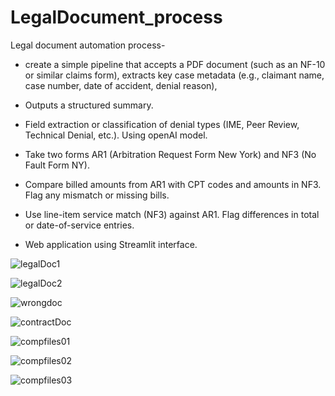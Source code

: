 # LegalDocument_process

Legal document automation process- 

- create a simple pipeline that accepts a PDF document (such as an NF-10 or similar claims form), extracts key case metadata (e.g., claimant name, case number, date of accident, denial reason), 

-  Outputs a structured summary.

-  Field extraction or classification of denial types (IME, Peer Review, Technical Denial, etc.). Using openAI model.

-  Take two forms AR1 (Arbitration Request Form New York) and NF3 (No Fault Form NY).

- Compare billed amounts from AR1 with CPT codes and amounts in NF3. Flag any mismatch or missing bills.

- Use line-item service match (NF3) against AR1. Flag differences in total or date-of-service entries.

-  Web application using Streamlit interface.

![legalDoc1](https://github.com/user-attachments/assets/be35285d-2f38-4d0c-89d9-c63d1002219e)

![legalDoc2](https://github.com/user-attachments/assets/fa06bc68-faa4-437b-94ff-19f5e5fff054)

![wrongdoc](https://github.com/user-attachments/assets/eb859c44-32d6-4666-9546-06f8a630ada2)

![contractDoc](https://github.com/user-attachments/assets/20656ad1-f510-4ffe-ab10-c9c98490abf8)

![compfiles01](https://github.com/user-attachments/assets/9b92e46a-6629-4936-a617-3af23b95bd24)

![compfiles02](https://github.com/user-attachments/assets/ee3dc0eb-e67f-4ef9-abbc-4ddd3154b694)

![compfiles03](https://github.com/user-attachments/assets/1c14e20c-d6ac-4534-9325-b2675f7ec301)





